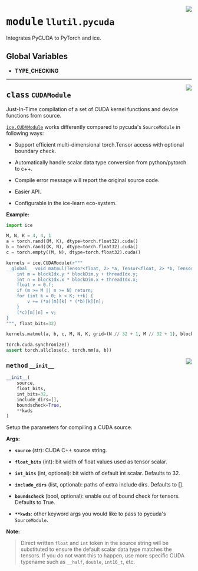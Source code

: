 <!-- markdownlint-disable -->

<a href="https://github.com/tjyuyao/ice-learn/blob/main/ice/llutil/pycuda.py#L0"><img align="right" style="float:right;" src="https://img.shields.io/badge/-source-cccccc?style=flat-square"></a>

# <kbd>module</kbd> `llutil.pycuda`
Integrates PyCUDA to PyTorch and ice.




**Global Variables**
---------------
- **TYPE_CHECKING**


---

<a href="https://github.com/tjyuyao/ice-learn/blob/main/ice/llutil/pycuda.py#L72"><img align="right" style="float:right;" src="https://img.shields.io/badge/-source-cccccc?style=flat-square"></a>

## <kbd>class</kbd> `CUDAModule`
Just-In-Time compilation of a set of CUDA kernel functions and device functions from source.


[`ice.CUDAModule`](./llutil.pycuda.md#class-cudamodule) works differently compared to pycuda's `SourceModule` in following ways:



- Support efficient multi-dimensional torch.Tensor access with optional boundary check.

- Automatically handle scalar data type conversion from python/pytorch to c++.

- Compile error message will report the original source code.

- Easier API.

- Configurable in the ice-learn eco-system.




**Example:**



```python
import ice

M, N, K = 4, 4, 1
a = torch.rand((M, K), dtype=torch.float32).cuda()
b = torch.rand((K, N), dtype=torch.float32).cuda()
c = torch.empty((M, N), dtype=torch.float32).cuda()

kernels = ice.CUDAModule(r"""
__global__ void matmul(Tensor<float, 2> *a, Tensor<float, 2> *b, Tensor<float, 2> *c, int M, int N, int K) {
    int m = blockIdx.y * blockDim.y + threadIdx.y;
    int n = blockIdx.x * blockDim.x + threadIdx.x;
    float v = 0.f;
    if (m >= M || n >= N) return;
    for (int k = 0; k < K; ++k) {
        v += (*a)[m][k] * (*b)[k][n];
    }
    (*c)[m][n] = v;
}
""", float_bits=32)

kernels.matmul(a, b, c, M, N, K, grid=(N // 32 + 1, M // 32 + 1), block=(32, 32, 1))

torch.cuda.synchronize()
assert torch.allclose(c, torch.mm(a, b))
```



<a href="https://github.com/tjyuyao/ice-learn/blob/main/ice/llutil/pycuda.py#L112"><img align="right" style="float:right;" src="https://img.shields.io/badge/-source-cccccc?style=flat-square"></a>

### <kbd>method</kbd> `__init__`

```python
__init__(
    source,
    float_bits,
    int_bits=32,
    include_dirs=[],
    boundscheck=True,
    **kwds
)
```

Setup the parameters for compiling a CUDA source.




**Args:**


 - <b>`source`</b> (str):  CUDA C++ source string.

 - <b>`float_bits`</b> (int):  bit width of float values used as tensor scalar.

 - <b>`int_bits`</b> (int, optional):  bit width of default int scalar. Defaults to 32.

 - <b>`include_dirs`</b> (list, optional):  paths of extra include dirs. Defaults to [].

 - <b>`boundscheck`</b> (bool, optional):  enable out of bound check for tensors. Defaults to True.

 - <b>`**kwds`</b>:  other keyword args you would like to pass to pycuda's `SourceModule`.




**Note:**

>Direct written `float` and `int` token in the source string will be substituted
to ensure the default scalar data type matches the tensors. If you do not want 
this to happen, use more specific CUDA typename such as `__half`, `double`, `int16_t`, etc.








